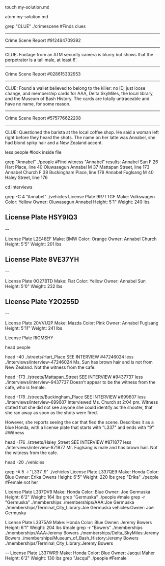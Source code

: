 touch my-solution.md

atom my-solution.md

grep "CLUE" ./crimescene
#Finds clues
*******
Crime Scene Report #912464709392
********
CLUE: Footage from an ATM security camera is blurry but shows that the perpetrator is a tall male, at least 6'.
*******
Crime Scene Report #028615332953
********
CLUE: Found a wallet believed to belong to the killer: no ID, just loose change, and membership cards for AAA, Delta SkyMiles, the local library, and the Museum of Bash History. The cards are totally untraceable and have no name, for some reason.
*******
Crime Scene Report #575776622208
********
CLUE: Questioned the barista at the local coffee shop. He said a woman left right before they heard the shots. The name on her latte was Annabel, she had blond spiky hair and a New Zealand accent.


less people
#look inside file

grep "Annabel" ./people
#Find witness "Annabel"
results:
Annabel Sun	F	26	Hart Place, line 40
Oluwasegun Annabel	M	37	Mattapan Street, line 173
Annabel Church	F	38	Buckingham Place, line 179
Annabel Fuglsang	M	40	Haley Street, line 176

cd interviews

grep -C 4 "Annabel" ./vehicles
License Plate 9R7TTGF
Make: Volkswagen
Color: Yellow
Owner: Oluwasegun Annabel
Height: 5'1"
Weight: 240 lbs

License Plate HSY9IQ3
--
--

License Plate L2E48EF
Make: BMW
Color: Orange
Owner: Annabel Church
Height: 5'5"
Weight: 201 lbs

License Plate 8VE37YH
--
--

License Plate 0O27BTD
Make: Fiat
Color: Yellow
Owner: Annabel Sun
Height: 5'0"
Weight: 232 lbs

License Plate Y2O255D
--
--

License Plate 20VVU2P
Make: Mazda
Color: Pink
Owner: Annabel Fuglsang
Height: 5'11"
Weight: 241 lbs

License Plate RIGMSHY

head people

head -40 ./streets/Hart_Place
SEE INTERVIEW #47246024
less ./interviews/interview-47246024
Ms. Sun has brown hair and is not from New Zealand.  Not the witness from the cafe.


head -173 ./streets/Mattapan_Street
SEE INTERVIEW #9437737
less ./interviews/interview-9437737
Doesn't appear to be the witness from the cafe, who is female.


head -179 ./streets/Buckingham_Place
SEE INTERVIEW #699607
less ./interviews/interview-699607
Interviewed Ms. Church at 2:04 pm.  Witness stated that she did not see anyone she could identify as the shooter, that she ran away as soon as the shots were fired.

However, she reports seeing the car that fled the scene.  Describes it as a blue Honda, with a license plate that starts with "L337" and ends with "9"
#Witness

head -176 ./streets/Haley_Street
SEE INTERVIEW #871877
less ./interviews/interview-871877
Mr. Fuglsang is male and has brown hair.  Not the witness from the cafe.

head -20 ./vehicles

grep -A 5 -i "L337..9" ./vehicles
License Plate L337QE9
Make: Honda
Color: Blue
Owner: Erika Owens
Height: 6'5"
Weight: 220 lbs
grep "Erika" ./people
#Female not her

License Plate L337DV9
Make: Honda
Color: Blue
Owner: Joe Germuska
Height: 6'2"
Weight: 164 lbs
grep "Germuska" ./people
#male
grep -r "Germuska" ./memberships
./memberships/AAA:Joe Germuska
./memberships/Terminal_City_Library:Joe Germuska
vehicles:Owner: Joe Germuska


License Plate L3375A9
Make: Honda
Color: Blue
Owner: Jeremy Bowers
Height: 6'1"
Weight: 204 lbs
#male
grep -r "Bowers" ./memberships
./memberships/AAA:Jeremy Bowers
./memberships/Delta_SkyMiles:Jeremy Bowers
./memberships/Museum_of_Bash_History:Jeremy Bowers
./memberships/Terminal_City_Library:Jeremy Bowers

--
License Plate L337WR9
Make: Honda
Color: Blue
Owner: Jacqui Maher
Height: 6'2"
Weight: 130 lbs
grep "Jacqui" ./people
#Female
